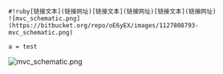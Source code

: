 ```
#!ruby[链接文本](链接网址)[链接文本](链接网址)[链接文本](链接网址)
![mvc_schematic.png](https://bitbucket.org/repo/oE6yEX/images/1127808793-mvc_schematic.png)

a = test
```
![mvc_schematic.png](https://bitbucket.org/repo/oE6yEX/images/1127808793-mvc_schematic.png)